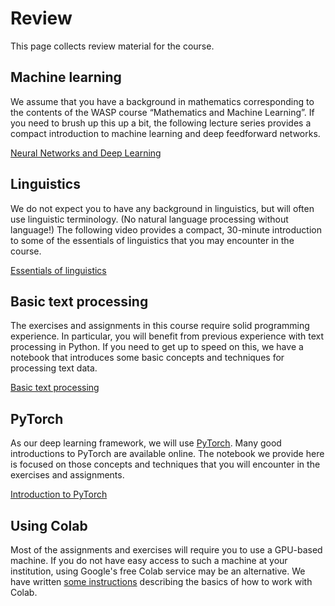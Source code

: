 # Review

This page collects review material for the course.

## Machine learning

We assume that you have a background in mathematics corresponding to the contents of the WASP course “Mathematics and Machine Learning”. If you need to brush up this up a bit, the following lecture series provides a compact introduction to machine learning and deep feedforward networks.

[Neural Networks and Deep Learning](https://www.youtube.com/playlist?list=PLvWwkcdbWwLWq2H9Zs1Ze91oE0kJN8OD_)

## Linguistics

We do not expect you to have any background in linguistics, but will often use linguistic terminology. (No natural language processing without language!) The following video provides a compact, 30-minute introduction to some of the essentials of linguistics that you may encounter in the course.

[Essentials of linguistics](https://youtu.be/jOm1Mvx8DbA)

## Basic text processing

The exercises and assignments in this course require solid programming experience. In particular, you will benefit from previous experience with text processing in Python. If you need to get up to speed on this, we have a notebook that introduces some basic concepts and techniques for processing text data.

[Basic text processing](https://github.com/liu-nlp/dl4nlp/tree/master/background/Basic_text_processing.ipynb)

## PyTorch

As our deep learning framework, we will use [PyTorch](https://pytorch.org/). Many good introductions to PyTorch are available online. The notebook we provide here is focused on those concepts and techniques that you will encounter in the exercises and assignments.

[Introduction to PyTorch](https://github.com/liu-nlp/dl4nlp/tree/master/background/Introduction_to_PyTorch.ipynb)

## Using Colab

Most of the assignments and exercises will require you to use a GPU-based machine. If you do not have easy access to such a machine at your institution, using Google's free Colab service may be an alternative. We have written [some instructions](http://www.cse.chalmers.se/~richajo/dat450/reading/using_colab.html) describing the basics of how to work with Colab.